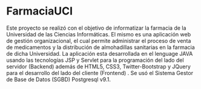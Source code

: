 # FarmaciaUCI
Este proyecto se realizó con el objetivo de informatizar la farmacia de la Universidad de las Ciencias Informáticas. El mismo es una aplicación web de gestión organizacional, el cual permite administrar el proceso de venta de medicamentos y la distribución de almohadillas sanitarias en la farmacia de dicha Universidad. La aplicación esta desarrollada en el lenguage JAVA usando las tecnologías JSP y Servlet para la programación del lado del servidor (Backend) además de HTML5, CSS3, Twitter-Bootstrap y JQuery para el desarrollo del lado del cliente (Frontend) . Se usó el Sistema Gestor de Base de Datos (SGBD) Postgresql v9.1.     
